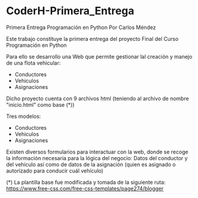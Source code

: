 # CoderH-Primera_Entrega
Primera Entrega Programación en Python
Por Carlos Méndez

Este trabajo constituye la primera entrega del proyecto Final del Curso Programación en Python

Para ello se desarrollo una Web que permite gestionar lal creación y manejo de una flota vehicular:
 * Conductores
 * Vehiculos
 * Asignaciones

Dicho proyecto cuenta con 9 archivos html (teniendo al archivo de nombre "inicio.html" como base (*))

Tres modelos:
 * Conductores
 * Vehiculos
 * Asignaciones
 
 Existen diversos formularios para interactuar con la web, donde se recoge la información necesaria para la lógica 
 del negocio: Datos del conductor y del vehículo así como de datos de la asignación (quien es asignado o autorizado para conducir cuál vehículo)


(*) La plantilla base fue modificada y tomada de la siguiente ruta: https://www.free-css.com/free-css-templates/page274/blogger



  
